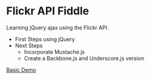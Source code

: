 # Flickr API Fiddle

Learning jQuery ajax using the Flickr API.

*	First Steps using jQuery
*	Next Steps
	*	Incorporate Mustache.js
	*	Create a Backbone.js and Underscore.js version

[Basic Demo](http://mikecarretta.com/JavaScript/Flickr/)